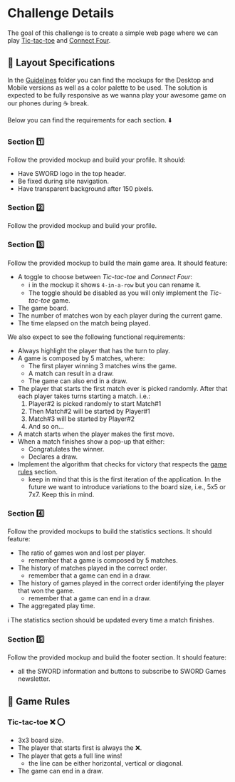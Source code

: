 # Challenge Details

The goal of this challenge is to create a simple web page where we can play
[Tic-tac-toe](https://en.wikipedia.org/wiki/Tic-tac-toe) and [Connect Four](https://en.wikipedia.org/wiki/Connect_Four).

## :art: Layout Specifications

In the [Guidelines](guidelines/) folder you can find the mockups for the Desktop
and Mobile versions as well as a color palette to be used. The solution is expected
to be fully responsive as we wanna play your awesome game on our phones during
:coffee: break.

Below you can find the requirements for each section. :arrow_down:

<!-- markdownlint-disable MD026 -->
### Section :one:

Follow the provided mockup and build your profile. It should:

- Have SWORD logo in the top header.
- Be fixed during site navigation.
- Have transparent background after 150 pixels.

<!-- markdownlint-disable MD026 -->
### Section :two:
<!-- markdownlint-enable MD026 -->

Follow the provided mockup and build your profile.

<!-- markdownlint-disable MD026 -->
### Section :three:
<!-- markdownlint-enable MD026 -->

Follow the provided mockup to build the main game area. It should feature:

- A toggle to choose between *Tic-tac-toe* and *Connect Four*:
  - :information_source: in the mockup it shows `4-in-a-row` but you can rename it.
  - The toggle should be disabled as you will only implement the *Tic-tac-toe* game.
- The game board.
- The number of matches won by each player during the current game.
- The time elapsed on the match being played.

We also expect to see the following functional requirements:

- Always highlight the player that has the turn to play.
- A game is composed by 5 matches, where:
  - The first player winning 3 matches wins the game.
  - A match can result in a draw.
  - The game can also end in a draw.
- The player that starts the first match ever is picked randomly. After that each
  player takes turns starting a match. i.e.:
  1. Player#2 is picked randomly to start Match#1
  2. Then Match#2 will be started by Player#1
  3. Match#3 will be started by Player#2
  4. And so on...
- A match starts when the player makes the first move.
- When a match finishes show a pop-up that either:
  - Congratulates the winner.
  - Declares a draw.
- Implement the algorithm that checks for victory that respects the
  [game rules](#page_with_curl-game-rules) section.
  - keep in mind that this is the first iteration of the application. In the
    future we want to introduce variations to the board size, i.e., 5x5 or 7x7.
    Keep this in mind.

<!-- markdownlint-disable MD026 -->
### Section :four:
<!-- markdownlint-enable MD026 -->

Follow the provided mockups to build the statistics sections. It should feature:

- The ratio of games won and lost per player.
  - remember that a game is composed by 5 matches.
- The history of matches played in the correct order.
  - remember that a game can end in a draw.
- The history of games played in the correct order identifying the player that
  won the game.
  - remember that a game can end in a draw.
- The aggregated play time.

:information_source: The statistics section should be updated every time a match
finishes.

<!-- markdownlint-disable MD026 -->
### Section :five:
<!-- markdownlint-enable MD026 -->

Follow the provided mockup and build the footer section. It should feature:

- all the SWORD information and buttons to subscribe to SWORD Games newsletter.

## :page_with_curl: Game Rules

<!-- markdownlint-disable MD026 -->
### Tic-tac-toe :x: :o:
<!-- markdownlint-enable MD026 -->

- 3x3 board size.
- The player that starts first is always the :x:.
- The player that gets a full line wins!
  - the line can be either horizontal, vertical or diagonal.
- The game can end in a draw.
